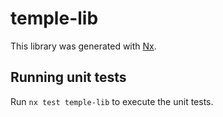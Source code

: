 # temple-lib

This library was generated with [Nx](https://nx.dev).

## Running unit tests

Run `nx test temple-lib` to execute the unit tests.
